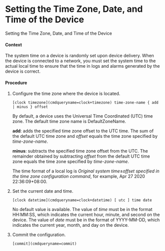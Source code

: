 Setting the Time Zone, Date, and Time of the Device
===================================================

Setting the Time Zone, Date, and Time of the Device

#### Context

The system time on a device is randomly set upon device delivery. When the device is connected to a network, you must set the system time to the actual local time to ensure that the time in logs and alarms generated by the device is correct.


#### Procedure

1. Configure the time zone where the device is located.
   
   
   ```
   [clock timezone](cmdqueryname=clock+timezone) time-zone-name { add | minus } offset
   ```
   
   By default, a device uses the Universal Time Coordinated (UTC) time zone. The default time zone name is DefaultZoneName.
   
   
   
   **add**: adds the specified time zone offset to the UTC time. The sum of the default UTC time zone and *offset* equals the time zone specified by *time-zone-name*.
   
   **minus**: subtracts the specified time zone offset from the UTC. The remainder obtained by subtracting *offset* from the default UTC time zone equals the time zone specified by *time-zone-name*.
   
   The time format of a local log is *Original system time*±*offset specified in the time zone configuration command*, for example, Apr 27 2020 22:36:09+08:00.
2. Set the current date and time. 
   
   
   ```
   [clock datetime](cmdqueryname=clock+datetime) [ utc ] time date
   ```
   
   No default value is available. The value of *time* must be in the format HH:MM:SS, which indicates the current hour, minute, and second on the device. The value of *date* must be in the format of YYYY-MM-DD, which indicates the current year, month, and day on the device.
3. Commit the configuration.
   
   
   ```
   [commit](cmdqueryname=commit)
   ```